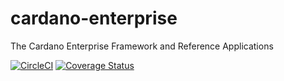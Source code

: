 # cardano-enterprise
The Cardano Enterprise Framework and Reference Applications

[![CircleCI](https://circleci.com/gh/input-output-hk/cardano-enterprise/tree/experiment%2Fbase-network.svg?style=svg&circle-token=1a9dcf544cec8cb581fa377d8524d2854cfb10e9)](https://circleci.com/gh/input-output-hk/cardano-enterprise/tree/experiment%2Fbase-network)
[![Coverage Status](https://coveralls.io/repos/github/input-output-hk/cardano-enterprise/badge.svg?branch=experiment%2Fbase-network&t=J6u0Uo)](https://coveralls.io/github/input-output-hk/cardano-enterprise?branch=experiment%2Fbase-network)
